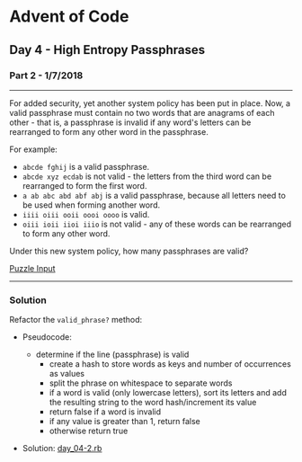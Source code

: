 
[comment]: # (day_04-2.md)

# Advent of Code

## Day 4 - High Entropy Passphrases
### Part 2 - 1/7/2018

---
For added security, yet another system policy has been put in place. Now, a valid passphrase must contain no two words that are anagrams of each other - that is, a passphrase is invalid if any word's letters can be rearranged to form any other word in the passphrase.

For example:

* `abcde fghij` is a valid passphrase.
* `abcde xyz ecdab` is not valid - the letters from the third word can be rearranged to form the first word.
* `a ab abc abd abf abj` is a valid passphrase, because all letters need to be used when forming another word.
* `iiii oiii ooii oooi oooo` is valid.
* `oiii ioii iioi iiio` is not valid - any of these words can be rearranged to form any other word.

Under this new system policy, how many passphrases are valid?

[Puzzle Input](day_04_input.txt)

---
### Solution

Refactor the `valid_phrase?` method:
* Pseudocode:
  - determine if the line (passphrase) is valid
    + create a hash to store words as keys and number of occurrences as values
    + split the phrase on whitespace to separate words
    + if a word is valid (only lowercase letters), sort its letters and add the resulting string to the word hash/increment its value
    + return false if a word is invalid
    + if any value is greater than 1, return false
    + otherwise return true


* Solution: [day_04-2.rb](day_04-2.rb)
